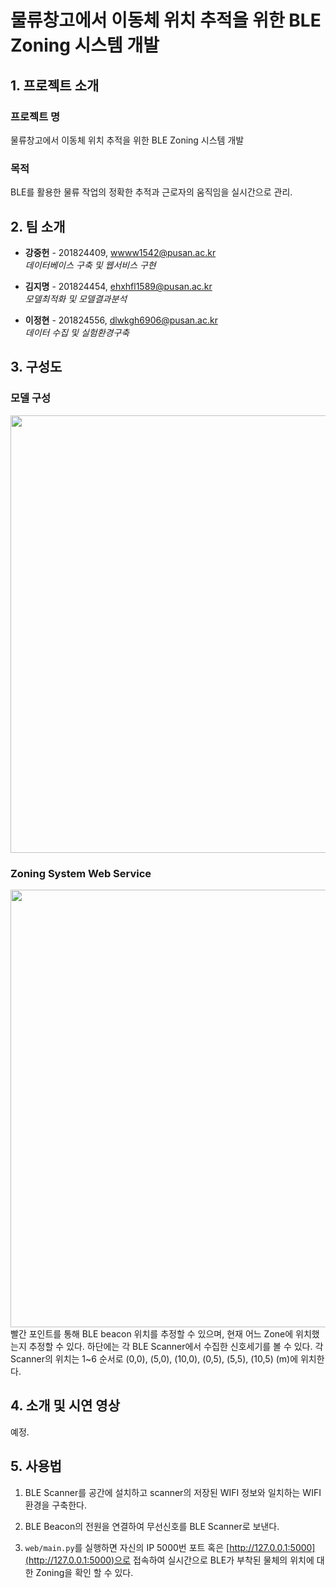 # 물류창고에서 이동체 위치 추적을 위한 BLE Zoning 시스템 개발

## 1. 프로젝트 소개

### 프로젝트 명
물류창고에서 이동체 위치 추적을 위한 BLE Zoning 시스템 개발

### 목적
BLE를 활용한 물류 작업의 정확한 추적과 근로자의 움직임을 실시간으로 관리.

## 2. 팀 소개

- **강중헌** - 201824409, wwww1542@pusan.ac.kr  
  _데이터베이스 구축 및 웹서비스 구현_

- **김지명** - 201824454, ehxhfl1589@pusan.ac.kr  
  _모델최적화 및 모델결과분석_

- **이정현** - 201824556, dlwkgh6906@pusan.ac.kr  
  _데이터 수집 및 실험환경구축_

## 3. 구성도

### 모델 구성
<img src="https://github.com/pnucse-capstone/capstone-2023-1-31/assets/128675907/27674e59-9468-4c0d-8836-f1e14ad8fe54" width="700 height=500">

### Zoning System Web Service
<img src="https://github.com/pnucse-capstone/capstone-2023-1-31/assets/128675907/d93f931b-6aa7-4cc8-9cbb-62de2b04d26e" width="700 height=500">   
빨간 포인트를 통해 BLE beacon 위치를 추정할 수 있으며, 현재 어느 Zone에 위치했는지 추정할 수 있다.  
하단에는 각 BLE Scanner에서 수집한 신호세기를 볼 수 있다.  
각 Scanner의 위치는 1~6 순서로 (0,0), (5,0), (10,0), (0,5), (5,5), (10,5) (m)에 위치한다.

## 4. 소개 및 시연 영상

예정.

## 5. 사용법

1. BLE Scanner를 공간에 설치하고 scanner의 저장된 WIFI 정보와 일치하는 WIFI환경을 구축한다.

2. BLE Beacon의 전원을 연결하여 무선신호를 BLE Scanner로 보낸다.

3. `web/main.py`를 실행하면 자신의 IP 5000번 포트 혹은 [http://127.0.0.1:5000](http://127.0.0.1:5000)으로 접속하여 실시간으로 BLE가 부착된 물체의 위치에 대한 Zoning을 확인 할 수 있다.
